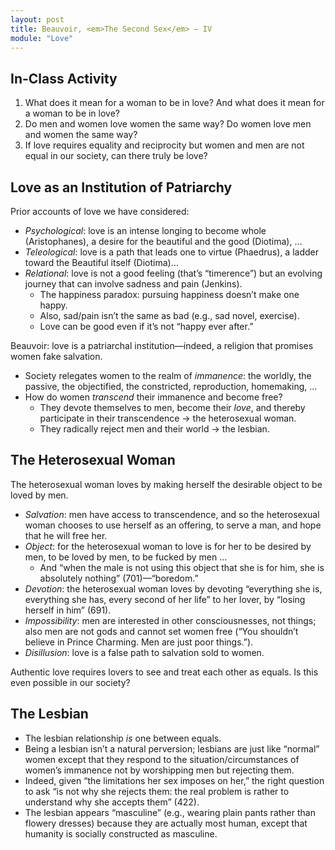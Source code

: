 ```yaml
---
layout: post
title: Beauvoir, <em>The Second Sex</em> – IV
module: "Love"
---
```


## In-Class Activity

1. What does it mean for a woman to be in love? And what does it mean for a woman to be in love?
2. Do men and women love women the same way? Do women love men and women the same way?
3. If love requires equality and reciprocity but women and men are not equal in our society, can there truly be love?

## Love as an Institution of Patriarchy

Prior accounts of love we have considered:

- *Psychological*: love is an intense longing to become whole (Aristophanes), a desire for the beautiful and the good (Diotima), …
- *Teleological*: love is a path that leads one to virtue (Phaedrus), a ladder toward the Beautiful itself (Diotima)…
- *Relational*: love is not a good feeling (that’s “timerence”) but an evolving journey that can involve sadness and pain (Jenkins).
  - The happiness paradox: pursuing happiness doesn’t make one happy.
  - Also, sad/pain isn’t the same as bad (e.g., sad novel, exercise).
  - Love can be good even if it’s not “happy ever after.”

Beauvoir: love is a patriarchal institution—indeed, a religion that promises women fake salvation.

- Society relegates women to the realm of *immanence*: the worldly, the passive, the objectified, the constricted, reproduction, homemaking, …
- How do women *transcend* their immanence and become free?
  - They devote themselves to men, become their *love*, and thereby participate in their transcendence -> the heterosexual woman.
  - They radically reject men and their world -> the lesbian.

## The Heterosexual Woman

The heterosexual woman loves by making herself the desirable object to be loved by men.

- *Salvation*: men have access to transcendence, and so the heterosexual woman chooses to use herself as an offering, to serve a man, and hope that he will free her.
- *Object*: for the heterosexual woman to love is for her to be desired by men, to be loved by men, to be fucked by men …
  - And “when the male is not using this object that she is for him, she is absolutely nothing” (701)—“boredom.”
- *Devotion*: the heterosexual woman loves by devoting “everything she is, everything she has, every second of her life” to her lover, by “losing herself in him” (691).
- *Impossibility*: men are interested in other consciousnesses, not things; also men are not gods and cannot set women free (“You shouldn’t believe in Prince Charming. Men are just poor things.”).
- *Disillusion*: love is a false path to salvation sold to women.

Authentic love requires lovers to see and treat each other as equals. Is this even possible in our society?

## The Lesbian

- The lesbian relationship *is* one between equals.
- Being a lesbian isn’t a natural perversion; lesbians are just like “normal” women except that they respond to the situation/circumstances of women’s immanence not by worshipping men but rejecting them.
- Indeed, given “the limitations her sex imposes on her,” the right question to ask “is not why she rejects them: the real problem is rather to understand why she accepts them” (422).
- The lesbian appears “masculine” (e.g., wearing plain pants rather than flowery dresses) because they are actually most human, except that humanity is socially constructed as masculine.
